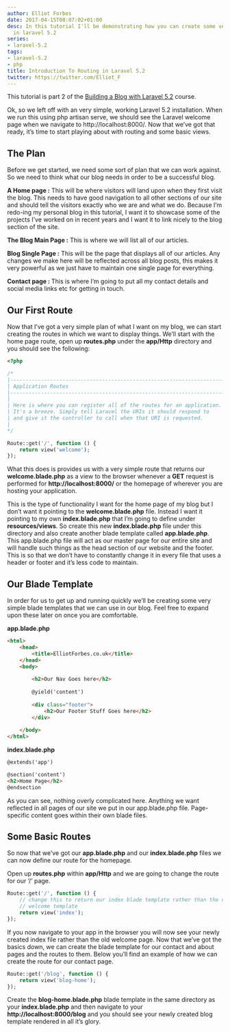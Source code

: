 ```yaml
---
author: Elliot Forbes
date: 2017-04-15T08:07:02+01:00
desc: In this tutorial I'll be demonstrating how you can create some very simple routes
  in laravel 5.2
series:
- laravel-5.2
tags:
- laravel-5.2
- php
title: Introduction To Routing in Laravel 5.2
twitter: https://twitter.com/Elliot_F
---
```


<p>This tutorial is part 2 of the <a target=”_blank” href="https://tutorialedge.net/course/laravel-5">Building a Blog with Laravel 5.2</a> course.</p>

<p>Ok, so we left off with an very simple, working Laravel 5.2 installation. When we run this using php artisan serve, we should see the Laravel welcome page when we navigate to http://localhost:8000/. Now that we’ve got that ready, it’s time to start playing about with routing and some basic views.</p>

<h2>The Plan</h2>

<p>Before we get started, we need some sort of plan that we can work against. So we need to think what our blog needs in order to be a successful blog.</p>

<p><b>A Home page :</b> This will be where visitors will land upon when they first visit the blog. This needs to have good navigation to all other sections of our site and should tell the visitors exactly who we are and what we do. Because I’m redo-ing my personal blog in this tutorial, I want it to showcase some of the projects I’ve worked on in recent years and I want it to link nicely to the blog section of the site.</p>

<p><b>The Blog Main Page :</b> This is where we will list all of our articles.</p>

<p><b>Blog Single Page :</b> This will be the page that displays all of our articles. Any changes we make here will be reflected across all blog posts, this makes it very powerful as we just have to maintain one single page for everything.</p>

<p><b>Contact page : </b> This is where I’m going to put all my contact details and social media links etc for getting in touch. </p>

<h2>Our First Route</h2>

<p>Now that I’ve got a very simple plan of what I want on my blog, we can start creating the routes in which we want to display things. We’ll start with the home page route, open up <b>routes.php</b> under the <b>app/Http</b> directory and you should see the following:</p>

```php
<?php

/*
|--------------------------------------------------------------------------
| Application Routes
|--------------------------------------------------------------------------
|
| Here is where you can register all of the routes for an application.
| It's a breeze. Simply tell Laravel the URIs it should respond to
| and give it the controller to call when that URI is requested.
|
*/

Route::get('/', function () {
    return view('welcome');
});
```

<p>What this does is provides us with a very simple route that returns our <b>welcome.blade.php</b> as a view to the browser whenever a <b>GET</b> request is performed for <b>http://localhost:8000/</b> or the homepage of wherever you are hosting your application.</p>

<p>This is the type of functionality I want for the home page of my blog but I don’t want it pointing to the <b>welcome.blade.php</b> file. Instead I want it pointing to my own <b>index.blade.php</b> that I’m going to define under <b>resources/views</b>. So create this new <b>index.blade.php</b> file under this directory and also create another blade template called <b>app.blade.php</b>. This app.blade.php file will act as our master page for our entire site and will handle such things as the head section of our website and the footer. This is so that we don’t have to constantly change it in every file that uses a header or footer and it’s less code to maintain.</p>

<h2>Our Blade Template</h2>

<p>In order for us to get up and running quickly we’ll be creating some very simple blade templates that we can use in our blog. Feel free to expand upon these later on once you are comfortable.</p>

<p><b>app.blade.php</b></p>

```html
<html>
    <head>
        <title>ElliotForbes.co.uk</title>
    </head>
    <body>
        
        <h2>Our Nav Goes here</h2>
        
        @yield('content')        
        
        <div class="footer">
            <h2>Our Footer Stuff Goes here</h2>
        </div>
        
    </body>
</html>
```

<p><b>index.blade.php</b></p>

```html
@extends('app')

@section('content')
<h2>Home Page</h2>
@endsection
```

<p>As you can see, nothing overly complicated here. Anything we want reflected in all pages of our site we put in our app.blade.php file. Page-specific content goes within their own blade files.</p>

<h2>Some Basic Routes</h2>

<p>So now that we’ve got our <b>app.blade.php</b> and our <b>index.blade.php</b> files we can now define our route for the homepage.</p>

<p>Open up <b>routes.php</b> within <b>app/Http</b> and we are going to change the route for our ‘/’ page.</p>

```php
Route::get('/', function () {
    // change this to return our index blade template rather than the defaul
    // welcome template
    return view('index');
});
```

<p>If you now navigate to your app in the browser you will now see your newly created index file rather than the old welcome page. Now that we’ve got the basics down, we can create the blade template for our contact and about pages and the routes to them. Below you’ll find an example of how we can create the route for our contact page.</p>

```php
Route::get('/blog', function () {
    return view('blog-home');
});
```

<p>Create the <b>blog-home.blade.php</b> blade template in the same directory as your <b>index.blade.php</b> and then navigate to your <b>http://localhost:8000/blog</b> and you should see your newly created blog template rendered in all it’s glory. </p>